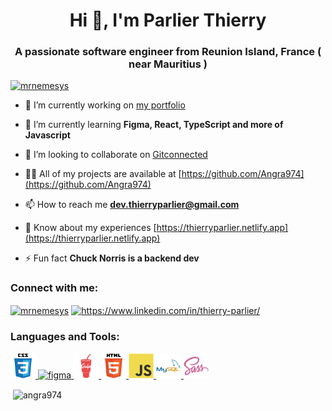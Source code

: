 <h1 align="center">Hi 👋, I'm Parlier Thierry</h1>
<h3 align="center">A passionate software engineer from Reunion Island, France ( near Mauritius )</h3>

<p align="left"> <a href="https://twitter.com/mrnemesys" target="blank"><img src="https://img.shields.io/twitter/follow/mrnemesys?logo=twitter&style=for-the-badge" alt="mrnemesys" /></a> </p>

- 🔭 I’m currently working on [my portfolio](https://thierryparlier.netlify.app)

- 🌱 I’m currently learning **Figma, React, TypeScript and more of Javascript**

- 👯 I’m looking to collaborate on [Gitconnected](https://git-connected.herokuapp.com/)

- 👨‍💻 All of my projects are available at [https://github.com/Angra974](https://github.com/Angra974)

- 📫 How to reach me **dev.thierryparlier@gmail.com**

- 📄 Know about my experiences [https://thierryparlier.netlify.app](https://thierryparlier.netlify.app)

- ⚡ Fun fact **Chuck Norris is a backend dev**

<h3 align="left">Connect with me:</h3>
<p align="left">
<a href="https://twitter.com/mrnemesys" target="blank"><img align="center" src="https://raw.githubusercontent.com/rahuldkjain/github-profile-readme-generator/master/src/images/icons/Social/twitter.svg" alt="mrnemesys" height="30" width="40" /></a>
<a href="https://linkedin.com/in/https://www.linkedin.com/in/thierry-parlier/" target="blank"><img align="center" src="https://raw.githubusercontent.com/rahuldkjain/github-profile-readme-generator/master/src/images/icons/Social/linked-in-alt.svg" alt="https://www.linkedin.com/in/thierry-parlier/" height="30" width="40" /></a>
</p>

<h3 align="left">Languages and Tools:</h3>
<p align="left"> <a href="https://www.w3schools.com/css/" target="_blank" rel="noreferrer"> <img src="https://raw.githubusercontent.com/devicons/devicon/master/icons/css3/css3-original-wordmark.svg" alt="css3" width="40" height="40"/> </a> <a href="https://www.figma.com/" target="_blank" rel="noreferrer"> <img src="https://www.vectorlogo.zone/logos/figma/figma-icon.svg" alt="figma" width="40" height="40"/> </a> <a href="https://gulpjs.com" target="_blank" rel="noreferrer"> <img src="https://raw.githubusercontent.com/devicons/devicon/master/icons/gulp/gulp-plain.svg" alt="gulp" width="40" height="40"/> </a> <a href="https://www.w3.org/html/" target="_blank" rel="noreferrer"> <img src="https://raw.githubusercontent.com/devicons/devicon/master/icons/html5/html5-original-wordmark.svg" alt="html5" width="40" height="40"/> </a> <a href="https://developer.mozilla.org/en-US/docs/Web/JavaScript" target="_blank" rel="noreferrer"> <img src="https://raw.githubusercontent.com/devicons/devicon/master/icons/javascript/javascript-original.svg" alt="javascript" width="40" height="40"/> </a> <a href="https://www.mysql.com/" target="_blank" rel="noreferrer"> <img src="https://raw.githubusercontent.com/devicons/devicon/master/icons/mysql/mysql-original-wordmark.svg" alt="mysql" width="40" height="40"/> </a> <a href="https://sass-lang.com" target="_blank" rel="noreferrer"> <img src="https://raw.githubusercontent.com/devicons/devicon/master/icons/sass/sass-original.svg" alt="sass" width="40" height="40"/> </a> </p>

<p>&nbsp;<img align="center" src="https://github-readme-stats.vercel.app/api?username=angra974&show_icons=true&locale=en" alt="angra974" /></p>

